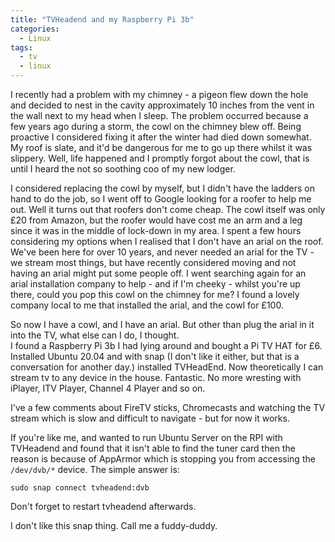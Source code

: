 ```yaml
---
title: "TVHeadend and my Raspberry Pi 3b"
categories:
  - Linux
tags:
  - tv
  - linux
---
```

I recently had a problem with my chimney - a pigeon flew down the hole and decided to nest in the cavity approximately 10 inches
from the vent in the wall next to my head when I sleep.  The problem occurred because a few years ago during a storm, the cowl on 
the chimney blew off.  Being proactive I considered fixing it after the winter had died down somewhat.  My roof is slate, and it'd 
be dangerous for me to go up there whilst it was slippery.  Well, life happened and I promptly forgot about the cowl, that is until I 
heard the not so soothing coo of my new lodger.

I considered replacing the cowl by myself, but I didn't have the ladders on hand to do the job, so I went off to Google looking for 
a roofer to help me out.  Well it turns out that roofers don't come cheap.  The cowl itself was only £20 from Amazon, but the roofer
would have cost me an arm and a leg since it was in the middle of lock-down in my area.  I spent a few hours considering my options when
I realised that I don't have an arial on the roof.  We've been here for over 10 years, and never needed an arial for the TV - we stream 
most things, but have recently considered moving and not having an arial might put some people off. I went searching again for an arial installation company to help - and if I'm cheeky - whilst you're up there, could you
pop this cowl on the chimney for me?  I found a lovely company local to me that installed the arial, and the cowl for £100. 

So now I have a cowl, and I have an arial.  But other than plug the arial in it into the TV, what else can I do, I thought.  
I found a Raspberry Pi 3b I had lying around and bought a Pi TV HAT for £6.  Installed Ubuntu 20.04 and with snap (I don't like it either, but that is a conversation for another day.)
installed TVHeadEnd.  Now theoretically I can stream tv to any device in the house.  Fantastic.  No more wresting with iPlayer, ITV Player, Channel 4 Player and so 
on.  

I've a few comments about FireTV sticks, Chromecasts and watching the TV stream which is slow and difficult to navigate - but for now it works. 

If you're like me, and wanted to run Ubuntu Server on the RPI with TVHeadend and found that it isn't able to find the tuner card then
the reason is because of AppArmor which is stopping you from accessing the `/dev/dvb/*` device.  The simple answer is:

`sudo snap connect tvheadend:dvb`

Don't forget to restart tvheadend afterwards.

I don't like this snap thing.  Call me a fuddy-duddy.
